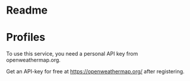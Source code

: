 # Readme

# Profiles

To use this service, you need a personal API key from openweathermap.org.

Get an API-key for free at https://openweathermap.org/ after registering.
